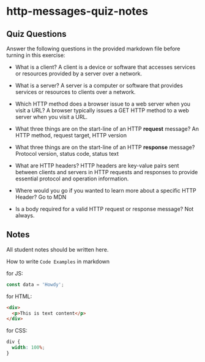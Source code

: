 # http-messages-quiz-notes

## Quiz Questions

Answer the following questions in the provided markdown file before turning in this exercise:

- What is a client?
  A client is a device or software that accesses services or resources provided by a server over a network.

- What is a server?
  A server is a computer or software that provides services or resources to clients over a network.

- Which HTTP method does a browser issue to a web server when you visit a URL?
  A browser typically issues a GET HTTP method to a web server when you visit a URL.

- What three things are on the start-line of an HTTP **request** message?
  An HTTP method, request target, HTTP version

- What three things are on the start-line of an HTTP **response** message?
  Protocol version, status code, status text

- What are HTTP headers?
  HTTP headers are key-value pairs sent between clients and servers in HTTP requests and responses to provide essential protocol and operation information.
- Where would you go if you wanted to learn more about a specific HTTP Header?
  Go to MDN

- Is a body required for a valid HTTP request or response message?
  Not always.

## Notes

All student notes should be written here.

How to write `Code Examples` in markdown

for JS:

```javascript
const data = 'Howdy';
```

for HTML:

```html
<div>
  <p>This is text content</p>
</div>
```

for CSS:

```css
div {
  width: 100%;
}
```
